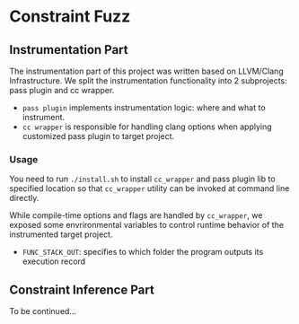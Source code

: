 # Constraint Fuzz

## Instrumentation Part

The instrumentation part of this project was written based on LLVM/Clang Infrastructure.
We split the instrumentation functionality into 2 subprojects: pass plugin and cc wrapper.

- `pass plugin` implements instrumentation logic: where and what to instrument.
- `cc wrapper` is responsible for handling clang options when applying customized pass plugin to target project.

### Usage

You need to run `./install.sh` to install `cc_wrapper` and pass plugin lib to specified location so that `cc_wrapper` utility can be invoked at command line directly.

While compile-time options and flags are handled by `cc_wrapper`, we exposed some envrironmental variables to control runtime behavior of the instrumented target project.

- `FUNC_STACK_OUT`: specifies to which folder the program outputs its execution record

## Constraint Inference Part

To be continued...
